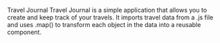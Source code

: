 Travel Journal
Travel Journal is a simple application that allows you to create and keep track of your travels. It imports travel data from a .js file and uses .map() to transform each object in the data into a reusable component.

